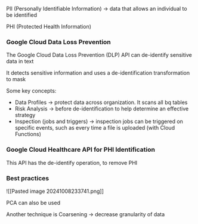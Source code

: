 
PII (Personally Identifiable Information) -> data that allows an individual to be identified

PHI (Protected Health Information)

### Google Cloud Data Loss Prevention

The Google Cloud Data Loss Prevention (DLP) API can de-identify sensitive data in text

It detects sensitive information and uses a de-identification transformation to mask 

Some key concepts:

- Data Profiles -> protect data across organization. It scans all bq tables
- Risk Analysis -> before de-identification to help determine an effective strategy
- Inspection (jobs and triggers) -> inspection jobs can be triggered on specific events, such as every time a file is uploaded (with Cloud Functions)

### Google Cloud Healthcare API for PHI Identification

This API has the de-identify operation, to remove PHI


### Best practices

![[Pasted image 20241008233741.png]]

PCA can also be used

Another technique is Coarsening -> decrease granularity of data

